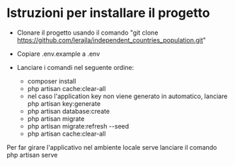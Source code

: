 # Istruzioni per installare il progetto

- Clonare il progetto usando il comando "git clone https://github.com/lerajla/independent_countries_population.git"

- Copiare .env.example a .env

- Lanciare i comandi nel seguente ordine:

    - composer install
    - php artisan cache:clear-all
    - nel caso l'application key non viene generato in automatico, lanciare php artisan key:generate
    - php artisan database:create
    - php artisan migrate
    - php artisan migrate:refresh --seed
    - php artisan cache:clear-all

Per far girare l'applicativo nel ambiente locale serve lanciare il comando php artisan serve
